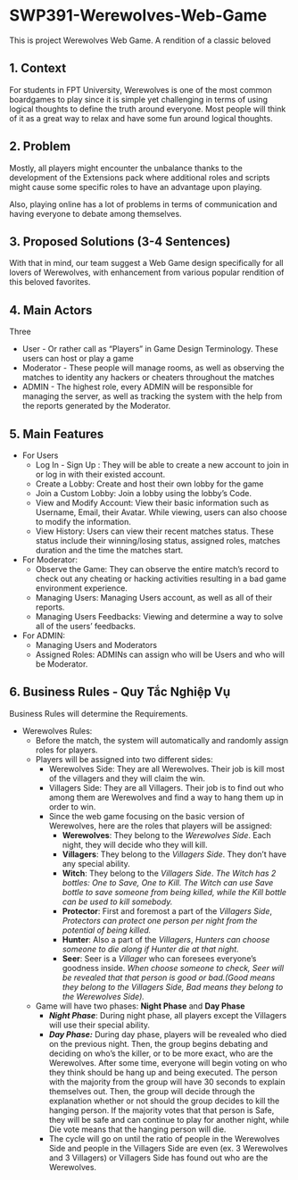 # SWP391-Werewolves-Web-Game
This is project Werewolves Web Game. A rendition of a classic beloved

## 1. Context

For students in FPT University, Werewolves is one of the most common boardgames to play since it is simple yet challenging in terms of using logical thoughts to define the truth around everyone. Most people will think of it as a great way to relax and have some fun around logical thoughts.

## 2. Problem

Mostly, all players might encounter the unbalance thanks to the development of the Extensions pack where additional roles and scripts might cause some specific roles to have an advantage upon playing.

Also, playing online has a lot of problems in terms of communication and having everyone to debate among themselves.

## 3. Proposed Solutions (3-4 Sentences)

With that in mind, our team suggest a Web Game design specifically for all lovers of Werewolves, with enhancement from various popular rendition of this beloved favorites.

## 4. Main Actors

Three

- User - Or rather call as “Players” in Game Design Terminology. These users can host or play a game
- Moderator - These people will manage rooms, as well as observing the matches to identity any hackers or cheaters throughout the matches
- ADMIN - The highest role, every ADMIN will be responsible for managing the server, as well as tracking the system with the help from the reports generated by the Moderator.

## 5. Main Features

- For Users
    - Log In - Sign Up : They will be able to create a new account to join in or log in with their existed account.
    - Create a Lobby: Create and host their own lobby for the game
    - Join a Custom Lobby: Join a lobby using the lobby’s Code.
    - View and Modify Account: View their basic information such as Username, Email, their Avatar. While viewing, users can also choose to modify the information.
    - View History: Users can view their recent matches status. These status include their winning/losing status, assigned roles, matches duration and the time the matches start.
- For Moderator:
    - Observe the Game: They can observe the entire match’s record to check out any cheating or hacking activities resulting in a bad game environment experience.
    - Managing Users: Managing Users account, as well as all of their reports.
    - Managing Users Feedbacks: Viewing and determine a way to solve all of the users’ feedbacks.
- For ADMIN:
    - Managing Users and Moderators
    - Assigned Roles: ADMINs can assign who will be Users and who will be Moderator.

## 6. Business Rules - Quy Tắc Nghiệp Vụ

Business Rules will determine the Requirements.

- Werewolves Rules:
    - Before the match, the system will automatically and randomly assign roles for players.
    - Players will be assigned into two different sides:
        - Werewolves Side: They are all Werewolves. Their job is kill most of the villagers and they will claim the win.
        - Villagers Side: They are all Villagers. Their job is to find out who among them are Werewolves and find a way to hang them up in order to win.
        - Since the web game focusing on the basic version of Werewolves, here are the roles that players will be assigned:
            - **Werewolves**: They belong to the *Werewolves Side*. Each night, they will decide who they will kill.
            - **Villagers**: They belong to the *Villagers Side*. They don’t have any special ability.
            - **Witch**: They belong to the *Villagers Side*. *The Witch has 2 bottles: One to Save, One to Kill. The Witch can use Save bottle to save someone from being killed, while the Kill bottle can be used to kill somebody.*
            - **Protector**: First and foremost a part of the *Villagers Side*, *Protectors can protect one person per night from the potential of being killed.*
            - **Hunter**: Also a part of the *Villagers*, *Hunters can choose someone to die along if Hunter die at that night.*
            - **Seer**: Seer is a *Villager* who can foresees everyone’s goodness inside. *When choose someone to check, Seer will be revealed that that person is good or bad.(Good means they belong to the Villagers Side, Bad means they belong to the Werewolves Side).*
    - Game will have two phases: **Night Phase** and **Day Phase**
        - ***Night Phase***: During night phase, all players except the Villagers will use their special ability.
        - ***Day Phase:*** During day phase, players will be revealed who died on the previous night. Then, the group begins debating and deciding on who’s the killer, or to be more exact, who are the Werewolves. After some time, everyone will begin voting on who they think should be hang up and being executed. The person with the majority from the group will have 30 seconds to explain themselves out. Then, the group will decide through the explanation whether or not should the group decides to kill the hanging person. If the majority votes that that person is Safe, they will be safe and can continue to play for another night, while Die vote means that the hanging person will die.
        - The cycle will go on until the ratio of people in the Werewolves Side and people in the Villagers Side are even (ex. 3 Werewolves and 3 Villagers) or Villagers Side has found out who are the Werewolves.
